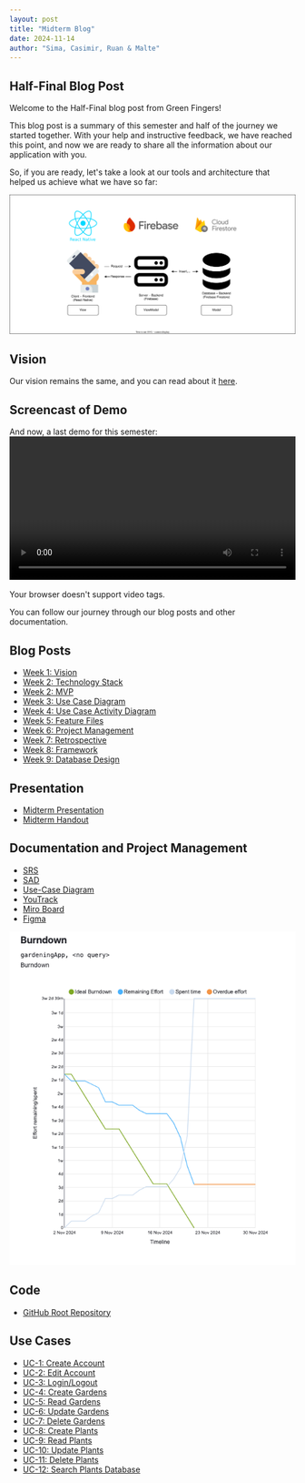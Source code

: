 ```yaml
---
layout: post
title: "Midterm Blog"
date: 2024-11-14
author: "Sima, Casimir, Ruan & Malte"
---
```


## Half-Final Blog Post

Welcome to the Half-Final blog post from Green Fingers!

This blog post is a summary of this semester and half of the journey we started together. With your help and instructive feedback, we have reached this point, and now we are ready to share all the information about our application with you.

So, if you are ready, let's take a look at our tools and architecture that helped us achieve what we have so far:

![architecturalDiagrams](https://github.com/DHBW-Malte/gardeningApp/blob/main/docs/assets/svg/architecturalDiagrams/mvvmDiagram.drawio.svg)
## Vision

Our vision remains the same, and you can read about it [here](https://github.com/DHBW-Malte/gardeningApp/blob/main/docs/_posts/2024-09-13-our-vision.md).

## Screencast of Demo

And now, a last demo for this semester:
<video width="100%" height="auto" controls>

  <source src="/gardeningApp/assets/screencasts/MyMovie.mp4" type="video/mp4">
  Your browser doesn't support video tags.
</video>

You can follow our journey through our blog posts and other documentation.

## Blog Posts

- [Week 1: Vision](https://github.com/DHBW-Malte/gardeningApp/blob/main/docs/_posts/2024-09-13-our-vision.md)
- [Week 2: Technology Stack](https://github.com/DHBW-Malte/gardeningApp/blob/main/docs/_posts/2024-09-18-tech-stack.md)
- [Week 2: MVP](https://github.com/DHBW-Malte/gardeningApp/blob/main/docs/_posts/2024-09-18-the-mvp.md)
- [Week 3: Use Case Diagram](https://github.com/DHBW-Malte/gardeningApp/blob/main/docs/_posts/2024-10-01-srs-and-ucd.md)
- [Week 4: Use Case Activity Diagram](https://github.com/DHBW-Malte/gardeningApp/blob/main/docs/_posts/2024-10-13-uc-activity-diagrams.md)
- [Week 5: Feature Files](https://github.com/DHBW-Malte/gardeningApp/blob/main/docs/_posts/2024-10-17-our-first-narratives.md)
- [Week 6: Project Management](https://github.com/DHBW-Malte/gardeningApp/blob/main/docs/_posts/2024-10-23-project-management.md)
- [Week 7: Retrospective](https://github.com/DHBW-Malte/gardeningApp/blob/main/docs/_posts/2024-10-24-retrospective.md)
- [Week 8: Framework](https://github.com/DHBW-Malte/gardeningApp/blob/main/docs/_posts/2024-10-31-Our-Framework.md)
- [Week 9: Database Design](https://github.com/DHBW-Malte/gardeningApp/blob/main/docs/_posts/2024-11-14-database.md)

## Presentation

- [Midterm Presentation](docs/Midterm/Peresentation.pptx)
- [Midterm Handout](docs/Midterm/GreenFingers_Handouts.pdf)

## Documentation and Project Management

- [SRS](https://github.com/DHBW-Malte/gardeningApp/blob/main/green-fingers/docs/SoftwareRequirementsSpecification.md)
- [SAD](https://github.com/DHBW-Malte/gardeningApp/blob/main/green-fingers/docs/SoftwareArchitectureDocument.md)
- [Use-Case Diagram](../../docs/assets/svg/GreenFingersUsecases.drawio.svg)
- [YouTrack](https://dhbw-malte.youtrack.cloud/projects/0-4)
- [Miro Board](https://miro.com/app/board/uXjVLfrnVdc=/)
- [Figma](https://www.figma.com/design/UNUTu2ARSJv1fCut4Pll3I/Wireframes?node-id=109-77&t=B3XivaWS8aiyTT8K-1)

![Burndown Chart](https://github.com/DHBW-Malte/gardeningApp/blob/main/docs/assets/screenshots/burndown.png)

## Code

- [GitHub Root Repository](https://github.com/DHBW-Malte/gardeningApp)

## Use Cases

- [UC-1: Create Account](https://github.com/DHBW-Malte/gardeningApp/blob/main/docs/usecases/CRUD-User/createUser.md)
- [UC-2: Edit Account](https://github.com/DHBW-Malte/gardeningApp/blob/main/docs/usecases/CRUD-User/updateUser.md)
- [UC-3: Login/Logout](https://github.com/DHBW-Malte/gardeningApp/blob/main/docs/usecases/CRUD-User/loginLogoutUser.md)
- [UC-4: Create Gardens](https://github.com/DHBW-Malte/gardeningApp/blob/main/docs/usecases/CRUD-Garden/addGarden.md)
- [UC-5: Read Gardens](https://github.com/DHBW-Malte/gardeningApp/blob/main/docs/usecases/CRUD-Garden/showGardens.md)
- [UC-6: Update Gardens](https://github.com/DHBW-Malte/gardeningApp/blob/main/docs/usecases/CRUD-Garden/updateGarden.md)
- [UC-7: Delete Gardens](https://github.com/DHBW-Malte/gardeningApp/blob/main/docs/usecases/CRUD-Garden/deleteGarden.md)
- [UC-8: Create Plants](https://github.com/DHBW-Malte/gardeningApp/blob/main/docs/usecases/CRUD-Plant/addPlant.md)
- [UC-9: Read Plants](https://github.com/DHBW-Malte/gardeningApp/blob/main/docs/usecases/CRUD-Plant/viewPlant.md)
- [UC-10: Update Plants](https://github.com/DHBW-Malte/gardeningApp/blob/main/docs/usecases/CRUD-Plant/updatePlant.md)
- [UC-11: Delete Plants](https://github.com/DHBW-Malte/gardeningApp/blob/main/docs/usecases/CRUD-Plant/deletePlant.md)
- [UC-12: Search Plants Database](https://github.com/DHBW-Malte/gardeningApp/blob/main/docs/usecases/CatalogPlants/explorePlants.md)
